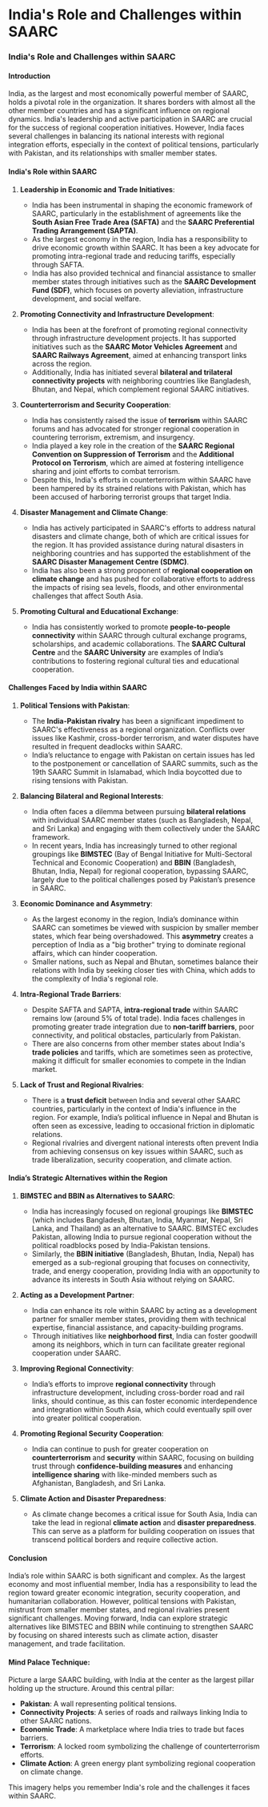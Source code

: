 # India's Role and Challenges within SAARC

### **India's Role and Challenges within SAARC**

#### **Introduction**
India, as the largest and most economically powerful member of SAARC, holds a pivotal role in the organization. It shares borders with almost all the other member countries and has a significant influence on regional dynamics. India's leadership and active participation in SAARC are crucial for the success of regional cooperation initiatives. However, India faces several challenges in balancing its national interests with regional integration efforts, especially in the context of political tensions, particularly with Pakistan, and its relationships with smaller member states.

#### **India's Role within SAARC**

1. **Leadership in Economic and Trade Initiatives**:
   - India has been instrumental in shaping the economic framework of SAARC, particularly in the establishment of agreements like the **South Asian Free Trade Area (SAFTA)** and the **SAARC Preferential Trading Arrangement (SAPTA)**.
   - As the largest economy in the region, India has a responsibility to drive economic growth within SAARC. It has been a key advocate for promoting intra-regional trade and reducing tariffs, especially through SAFTA.
   - India has also provided technical and financial assistance to smaller member states through initiatives such as the **SAARC Development Fund (SDF)**, which focuses on poverty alleviation, infrastructure development, and social welfare.

2. **Promoting Connectivity and Infrastructure Development**:
   - India has been at the forefront of promoting regional connectivity through infrastructure development projects. It has supported initiatives such as the **SAARC Motor Vehicles Agreement** and **SAARC Railways Agreement**, aimed at enhancing transport links across the region.
   - Additionally, India has initiated several **bilateral and trilateral connectivity projects** with neighboring countries like Bangladesh, Bhutan, and Nepal, which complement regional SAARC initiatives.

3. **Counterterrorism and Security Cooperation**:
   - India has consistently raised the issue of **terrorism** within SAARC forums and has advocated for stronger regional cooperation in countering terrorism, extremism, and insurgency.
   - India played a key role in the creation of the **SAARC Regional Convention on Suppression of Terrorism** and the **Additional Protocol on Terrorism**, which are aimed at fostering intelligence sharing and joint efforts to combat terrorism.
   - Despite this, India's efforts in counterterrorism within SAARC have been hampered by its strained relations with Pakistan, which has been accused of harboring terrorist groups that target India.

4. **Disaster Management and Climate Change**:
   - India has actively participated in SAARC's efforts to address natural disasters and climate change, both of which are critical issues for the region. It has provided assistance during natural disasters in neighboring countries and has supported the establishment of the **SAARC Disaster Management Centre (SDMC)**.
   - India has also been a strong proponent of **regional cooperation on climate change** and has pushed for collaborative efforts to address the impacts of rising sea levels, floods, and other environmental challenges that affect South Asia.

5. **Promoting Cultural and Educational Exchange**:
   - India has consistently worked to promote **people-to-people connectivity** within SAARC through cultural exchange programs, scholarships, and academic collaborations. The **SAARC Cultural Centre** and the **SAARC University** are examples of India’s contributions to fostering regional cultural ties and educational cooperation.

#### **Challenges Faced by India within SAARC**

1. **Political Tensions with Pakistan**:
   - The **India-Pakistan rivalry** has been a significant impediment to SAARC's effectiveness as a regional organization. Conflicts over issues like Kashmir, cross-border terrorism, and water disputes have resulted in frequent deadlocks within SAARC.
   - India’s reluctance to engage with Pakistan on certain issues has led to the postponement or cancellation of SAARC summits, such as the 19th SAARC Summit in Islamabad, which India boycotted due to rising tensions with Pakistan.

2. **Balancing Bilateral and Regional Interests**:
   - India often faces a dilemma between pursuing **bilateral relations** with individual SAARC member states (such as Bangladesh, Nepal, and Sri Lanka) and engaging with them collectively under the SAARC framework.
   - In recent years, India has increasingly turned to other regional groupings like **BIMSTEC** (Bay of Bengal Initiative for Multi-Sectoral Technical and Economic Cooperation) and **BBIN** (Bangladesh, Bhutan, India, Nepal) for regional cooperation, bypassing SAARC, largely due to the political challenges posed by Pakistan’s presence in SAARC.

3. **Economic Dominance and Asymmetry**:
   - As the largest economy in the region, India’s dominance within SAARC can sometimes be viewed with suspicion by smaller member states, which fear being overshadowed. This **asymmetry** creates a perception of India as a "big brother" trying to dominate regional affairs, which can hinder cooperation.
   - Smaller nations, such as Nepal and Bhutan, sometimes balance their relations with India by seeking closer ties with China, which adds to the complexity of India's regional role.

4. **Intra-Regional Trade Barriers**:
   - Despite SAFTA and SAPTA, **intra-regional trade** within SAARC remains low (around 5% of total trade). India faces challenges in promoting greater trade integration due to **non-tariff barriers**, poor connectivity, and political obstacles, particularly from Pakistan.
   - There are also concerns from other member states about India's **trade policies** and tariffs, which are sometimes seen as protective, making it difficult for smaller economies to compete in the Indian market.

5. **Lack of Trust and Regional Rivalries**:
   - There is a **trust deficit** between India and several other SAARC countries, particularly in the context of India's influence in the region. For example, India’s political influence in Nepal and Bhutan is often seen as excessive, leading to occasional friction in diplomatic relations.
   - Regional rivalries and divergent national interests often prevent India from achieving consensus on key issues within SAARC, such as trade liberalization, security cooperation, and climate action.

#### **India’s Strategic Alternatives within the Region**

1. **BIMSTEC and BBIN as Alternatives to SAARC**:
   - India has increasingly focused on regional groupings like **BIMSTEC** (which includes Bangladesh, Bhutan, India, Myanmar, Nepal, Sri Lanka, and Thailand) as an alternative to SAARC. BIMSTEC excludes Pakistan, allowing India to pursue regional cooperation without the political roadblocks posed by India-Pakistan tensions.
   - Similarly, the **BBIN initiative** (Bangladesh, Bhutan, India, Nepal) has emerged as a sub-regional grouping that focuses on connectivity, trade, and energy cooperation, providing India with an opportunity to advance its interests in South Asia without relying on SAARC.

2. **Acting as a Development Partner**:
   - India can enhance its role within SAARC by acting as a development partner for smaller member states, providing them with technical expertise, financial assistance, and capacity-building programs.
   - Through initiatives like **neighborhood first**, India can foster goodwill among its neighbors, which in turn can facilitate greater regional cooperation under SAARC.

3. **Improving Regional Connectivity**:
   - India’s efforts to improve **regional connectivity** through infrastructure development, including cross-border road and rail links, should continue, as this can foster economic interdependence and integration within South Asia, which could eventually spill over into greater political cooperation.

4. **Promoting Regional Security Cooperation**:
   - India can continue to push for greater cooperation on **counterterrorism** and **security** within SAARC, focusing on building trust through **confidence-building measures** and enhancing **intelligence sharing** with like-minded members such as Afghanistan, Bangladesh, and Sri Lanka.

5. **Climate Action and Disaster Preparedness**:
   - As climate change becomes a critical issue for South Asia, India can take the lead in regional **climate action** and **disaster preparedness**. This can serve as a platform for building cooperation on issues that transcend political borders and require collective action.

#### **Conclusion**
India’s role within SAARC is both significant and complex. As the largest economy and most influential member, India has a responsibility to lead the region toward greater economic integration, security cooperation, and humanitarian collaboration. However, political tensions with Pakistan, mistrust from smaller member states, and regional rivalries present significant challenges. Moving forward, India can explore strategic alternatives like BIMSTEC and BBIN while continuing to strengthen SAARC by focusing on shared interests such as climate action, disaster management, and trade facilitation.

#### **Mind Palace Technique**:
Picture a large SAARC building, with India at the center as the largest pillar holding up the structure. Around this central pillar:
- **Pakistan**: A wall representing political tensions.
- **Connectivity Projects**: A series of roads and railways linking India to other SAARC nations.
- **Economic Trade**: A marketplace where India tries to trade but faces barriers.
- **Terrorism**: A locked room symbolizing the challenge of counterterrorism efforts.
- **Climate Action**: A green energy plant symbolizing regional cooperation on climate change.

This imagery helps you remember India's role and the challenges it faces within SAARC.